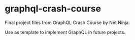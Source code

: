 # graphql-crash-course

Final project files from GraphQL Crash Course by Net Ninja.

Use as template to implement GraphQL in future projects. 
